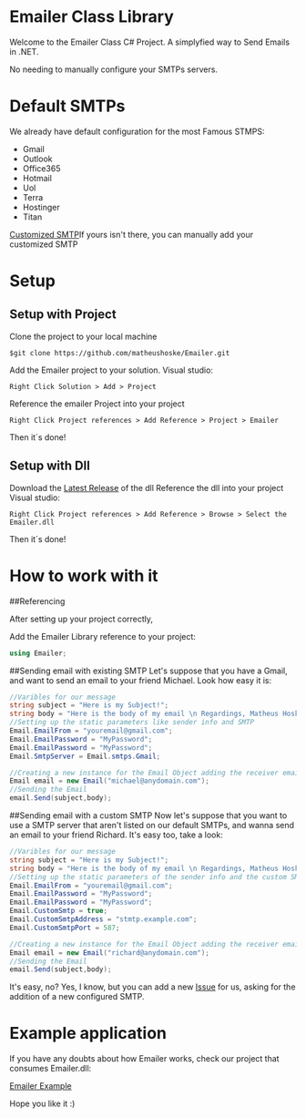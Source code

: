 # Emailer Class Library

Welcome to the Emailer Class C# Project. A simplyfied way to Send Emails in .NET.

No needing to manually configure your SMTPs servers.

# Default SMTPs

We already have default configuration for the most Famous STMPS:
* Gmail
* Outlook
* Office365
* Hotmail
* Uol
* Terra
* Hostinger
* Titan

[Customized SMTP](#sending-email-with-a-custom-smtp)If yours isn't there, you can manually add your customized SMTP

# Setup

## Setup with Project

Clone the project to your local machine
````
$git clone https://github.com/matheushoske/Emailer.git
````

Add the Emailer project to your solution.
Visual studio:
````
Right Click Solution > Add > Project
````

Reference the emailer Project into your project
````
Right Click Project references > Add Reference > Project > Emailer
````
Then it´s done!

## Setup with Dll
Download the [Latest Release](https://github.com/matheushoske/Emailer/releases/latest) of the dll
Reference the dll into your project
Visual studio:
````
Right Click Project references > Add Reference > Browse > Select the Emailer.dll
````

Then it´s done!

# How to work with it

##Referencing

After setting up your project correctly,

Add the Emailer Library reference to your project: 
```csharp
using Emailer;
```

##Sending email with existing SMTP
Let's suppose that you have a Gmail, and want to send an email to your friend Michael. 
Look how easy it is:

```csharp
//Varibles for our message
string subject = "Here is my Subject!";
string body = "Here is the body of my email \n Regardings, Matheus Hoske"
//Setting up the static parameters like sender info and SMTP
Email.EmailFrom = "youremail@gmail.com";
Email.EmailPassword = "MyPassword";
Email.EmailPassword = "MyPassword";
Email.SmtpServer = Email.smtps.Gmail;

//Creating a new instance for the Email Object adding the receiver email
Email email = new Email("michael@anydomain.com");
//Sending the Email
email.Send(subject,body);
```

##Sending email with a custom SMTP
Now let's suppose that you want to use a SMTP server that aren't listed on our default SMTPs, and wanna send an email to your friend Richard. 
It's easy too, take a look:
```csharp
//Varibles for our message
string subject = "Here is my Subject!";
string body = "Here is the body of my email \n Regardings, Matheus Hoske"
//Setting up the static parameters of the sender info and the custom SMTP Address and port
Email.EmailFrom = "youremail@gmail.com";
Email.EmailPassword = "MyPassword";
Email.EmailPassword = "MyPassword";
Email.CustomSmtp = true;
Email.CustomSmtpAddress = "stmtp.example.com";
Email.CustomSmtpPort = 587;

//Creating a new instance for the Email Object adding the receiver email
Email email = new Email("richard@anydomain.com");
//Sending the Email
email.Send(subject,body);
```

It's easy, no? Yes, I know, but you can add a new [Issue](https://github.com/matheushoske/Emailer/issues) for us, asking for the addition of a new configured SMTP.


# Example application

If you have any doubts about how Emailer works, check our project that consumes Emailer.dll:

[Emailer Example](https://github.com/matheushoske/EmailerExample)

Hope you like it :)
